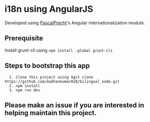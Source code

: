 # i18n using AngularJS                                                      
  Developed using [PascalPrecht](https://github.com/pascalprecht)'s Angular internationalization module.

## Prerequisite
  Install grunt-cli using `npm install -global grunt-cli`

## Steps to bootstrap this app
```text
  1. Clone this project using $git clone https://github.com/madhankumar028/bilingual_node.git
  2. npm install
  3. npm run dev
```
## Please make an issue if you are interested in helping maintain this project.
